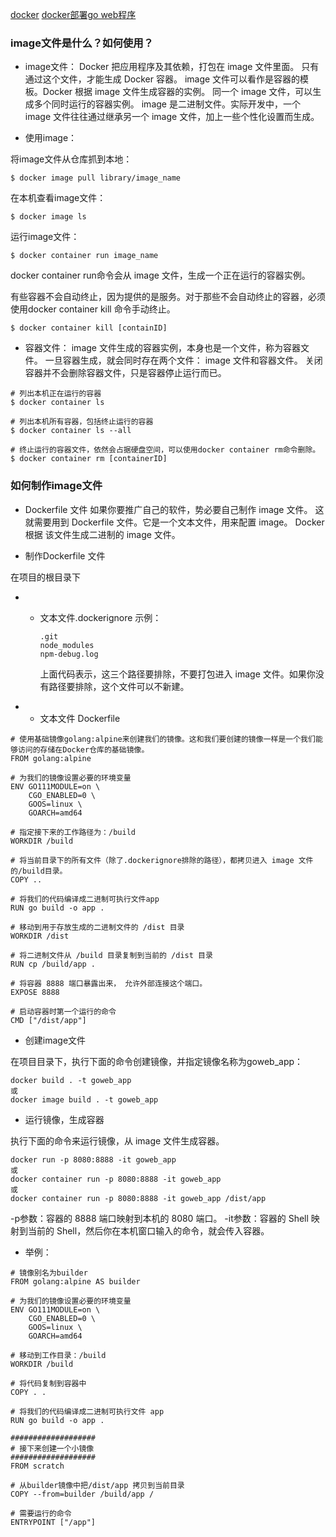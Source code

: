 [docker](http://www.ruanyifeng.com/blog/2018/02/docker-tutorial.html)
[docker部署go web程序](https://www.liwenzhou.com/posts/Go/how_to_deploy_go_app_using_docker/#autoid-0-2-1)
### image文件是什么？如何使用？
+ image文件：
Docker 把应用程序及其依赖，打包在 image 文件里面。
只有通过这个文件，才能生成 Docker 容器。
image 文件可以看作是容器的模板。Docker 根据 image 文件生成容器的实例。
同一个 image 文件，可以生成多个同时运行的容器实例。
image 是二进制文件。实际开发中，一个 image 文件往往通过继承另一个 image 文件，加上一些个性化设置而生成。

+ 使用image：

将image文件从仓库抓到本地：

    $ docker image pull library/image_name

在本机查看image文件：

    $ docker image ls

运行image文件：

    $ docker container run image_name

docker container run命令会从 image 文件，生成一个正在运行的容器实例。

有些容器不会自动终止，因为提供的是服务。对于那些不会自动终止的容器，必须使用docker container kill 命令手动终止。

    $ docker container kill [containID]

+ 容器文件：
image 文件生成的容器实例，本身也是一个文件，称为容器文件。
一旦容器生成，就会同时存在两个文件： image 文件和容器文件。
关闭容器并不会删除容器文件，只是容器停止运行而已。

```
# 列出本机正在运行的容器
$ docker container ls

# 列出本机所有容器，包括终止运行的容器
$ docker container ls --all

# 终止运行的容器文件，依然会占据硬盘空间，可以使用docker container rm命令删除。
$ docker container rm [containerID]
```
### 如何制作image文件
+ Dockerfile 文件
如果你要推广自己的软件，势必要自己制作 image 文件。
这就需要用到 Dockerfile 文件。它是一个文本文件，用来配置 image。
Docker 根据 该文件生成二进制的 image 文件。

+ 制作Dockerfile 文件

在项目的根目录下

+ + 文本文件.dockerignore
    示例：

        .git
        node_modules
        npm-debug.log
    上面代码表示，这三个路径要排除，不要打包进入 image 文件。如果你没有路径要排除，这个文件可以不新建。

+ + 文本文件 Dockerfile

```
# 使用基础镜像golang:alpine来创建我们的镜像。这和我们要创建的镜像一样是一个我们能够访问的存储在Docker仓库的基础镜像。
FROM golang:alpine

# 为我们的镜像设置必要的环境变量
ENV GO111MODULE=on \
    CGO_ENABLED=0 \
    GOOS=linux \
    GOARCH=amd64

# 指定接下来的工作路径为：/build
WORKDIR /build

# 将当前目录下的所有文件（除了.dockerignore排除的路径），都拷贝进入 image 文件的/build目录。
COPY ..

# 将我们的代码编译成二进制可执行文件app
RUN go build -o app .

# 移动到用于存放生成的二进制文件的 /dist 目录
WORKDIR /dist

# 将二进制文件从 /build 目录复制到当前的 /dist 目录
RUN cp /build/app .

# 将容器 8888 端口暴露出来， 允许外部连接这个端口。
EXPOSE 8888

# 启动容器时第一个运行的命令
CMD ["/dist/app"]
```
+ 创建image文件

在项目目录下，执行下面的命令创建镜像，并指定镜像名称为goweb_app：

    docker build . -t goweb_app
    或
    docker image build . -t goweb_app

+ 运行镜像，生成容器

执行下面的命令来运行镜像，从 image 文件生成容器。

    docker run -p 8080:8888 -it goweb_app
    或
    docker container run -p 8080:8888 -it goweb_app
    或
    docker container run -p 8080:8888 -it goweb_app /dist/app

-p参数：容器的 8888 端口映射到本机的 8080 端口。
-it参数：容器的 Shell 映射到当前的 Shell，然后你在本机窗口输入的命令，就会传入容器。

+ 举例：
```
# 镜像别名为builder
FROM golang:alpine AS builder

# 为我们的镜像设置必要的环境变量
ENV GO111MODULE=on \
    CGO_ENABLED=0 \
    GOOS=linux \
    GOARCH=amd64

# 移动到工作目录：/build
WORKDIR /build

# 将代码复制到容器中
COPY . .

# 将我们的代码编译成二进制可执行文件 app
RUN go build -o app .

###################
# 接下来创建一个小镜像
###################
FROM scratch

# 从builder镜像中把/dist/app 拷贝到当前目录
COPY --from=builder /build/app /

# 需要运行的命令
ENTRYPOINT ["/app"]
```